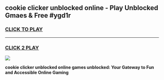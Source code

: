 
## cookie clicker unblocked online - Play Unblocked Gmaes & Free #ygd1r
<h3>
<a href="https://news.freeplayer.one?title=cookie_clicker_unblocked_online&ref=24F">CLICK TO PLAY</a></h3>
<hr>

<h3>
<a href="https://news.freeplayer.one?title=cookie_clicker_unblocked_online&ref=24F">CLICK 2 PLAY</a>
  
</h3>

<a href="https://news.freeplayer.one?title=cookie_clicker_unblocked_online&ref=24F/"><img src="https://clearcache.store/games.png"></a>


**cookie clicker unblocked online games unblocked: Your Gateway to Fun and Accessible Online Gaming**
